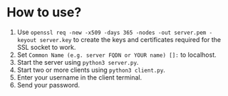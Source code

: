 # How to use?

1. Use `openssl req -new -x509 -days 365 -nodes -out server.pem -keyout server.key` to create the keys and certificates required for the SSL socket to work.
2. Set `Common Name (e.g. server FQDN or YOUR name) []:` to localhost.
3. Start the server using `python3 server.py`.
4. Start two or more clients using `python3 client.py`.
5. Enter your username in the client terminal.
6. Send your password.